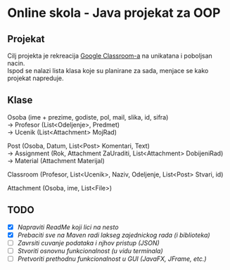 # Online skola - Java projekat za OOP  
  
## Projekat  
Cilj projekta je rekreacija [Google Classroom-a](https://classroom.google.com/) na unikatana i poboljsan nacin.  
Ispod se nalazi lista klasa koje su planirane za sada, menjace se kako projekat napreduje.  
  
## Klase  
Osoba (ime + prezime, godiste, pol, mail, slika, id, sifra)  
→ Profesor (List\<Odeljenje\>, Predmet)  
→ Ucenik (List\<Attachment\> MojRad)  
  
Post (Osoba, Datum, List\<Post\> Komentari, Text)  
→ Assignment (Rok, Attachment ZaUraditi, List\<Attachment\> DobijeniRad)  
→ Material (Attachment Materijal)  
  
Classroom (Profesor, List\<Ucenik\>, Naziv, Odeljenje, List\<Post\> Stvari, id)  
  
Attachment (Osoba, ime, List\<File\>)  
  
## TODO  
- [x] *Napraviti ReadMe koji lici na nesto*  
- [x] *Prebaciti sve na Maven radi lakseg zajednickog rada (i biblioteka)*  
- [ ] *Zavrsiti cuvanje podataka i njhov pristup (JSON)*  
- [ ] *Stvoriti osnovnu funkcionalnost (u vidu terminala)*  
- [ ] *Pretvoriti prethodnu funkcionalnost u GUI (JavaFX, JFrame, etc.)*

